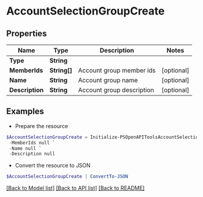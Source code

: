 # AccountSelectionGroupCreate
## Properties

Name | Type | Description | Notes
------------ | ------------- | ------------- | -------------
**Type** | **String** |  | 
**MemberIds** | **String[]** | Account group member ids | [optional] 
**Name** | **String** | Account group name | [optional] 
**Description** | **String** | Account group description | [optional] 

## Examples

- Prepare the resource
```powershell
$AccountSelectionGroupCreate = Initialize-PSOpenAPIToolsAccountSelectionGroupCreate  -Type null `
 -MemberIds null `
 -Name null `
 -Description null
```

- Convert the resource to JSON
```powershell
$AccountSelectionGroupCreate | ConvertTo-JSON
```

[[Back to Model list]](../README.md#documentation-for-models) [[Back to API list]](../README.md#documentation-for-api-endpoints) [[Back to README]](../README.md)


